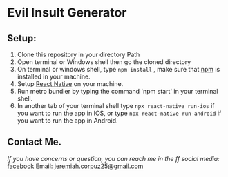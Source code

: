 # Evil Insult Generator

## Setup:
1. Clone this repository in your directory Path
2. Open terminal or Windows shell then go the cloned directory
3. On terminal or windows shell, type `npm install` , make sure that [npm](https://docs.npmjs.com/downloading-and-installing-node-js-and-npm) is installed in your machine.
4. Setup [React Native](https://reactnative.dev/docs/environment-setup) on your machine.
5. Run metro bundler by typing the command 'npm start' in your terminal shell.
6. In another tab of your terminal shell type `npx react-native run-ios` if you want to run the app in IOS, or type `npx react-native run-android` if you want to run the app in Android.


## Contact Me.
*If you have concerns or question, you can reach me in the ff social media:*
[facebook](https://www.facebook.com/jeremiah.corpuz.311/)
Email: jeremiah.corpuz25@gmail.com
